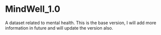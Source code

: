 # MindWell_1.0
A dataset related to mental health. This is the base version, I will add more information in future and will update the version also.
